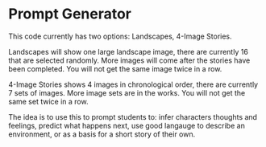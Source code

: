 # Prompt Generator

This code currently has two options: Landscapes, 4-Image Stories. 

Landscapes will show one large landscape image, there are currently 16 that are selected randomly. More images will come after the stories have been completed. You will not get the same image twice in a row.

4-Image Stories shows 4 images in chronological order, there are currently 7 sets of images. More image sets are in the works. You will not get the same set twice in a row.

The idea is to use this to prompt students to: infer characters thoughts and feelings, predict what happens next, use good langauge to describe an environment, or as a basis for a short story of their own.
